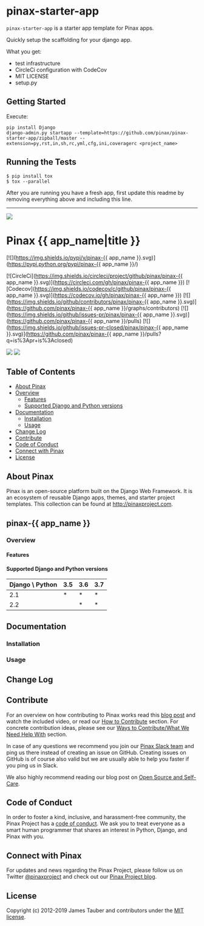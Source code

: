 # pinax-starter-app

`pinax-starter-app` is a starter app template for Pinax apps.

Quickly setup the scaffolding for your django app.

What you get:

* test infrastructure
* CircleCi configuration with CodeCov
* MIT LICENSE
* setup.py


## Getting Started

Execute:

```
pip install Django
django-admin.py startapp --template=https://github.com/pinax/pinax-starter-app/zipball/master --extension=py,rst,in,sh,rc,yml,cfg,ini,coveragerc <project_name>
```

Running the Tests
-------------------

```
$ pip install tox
$ tox --parallel
```

After you are running you have a fresh app, first update this readme by removing
everything above and including this line.

---

![](http://pinaxproject.com/pinax-design/patches/blank.svg)

# Pinax {{ app_name|title }}

[![](https://img.shields.io/pypi/v/pinax-{{ app_name }}.svg)](https://pypi.python.org/pypi/pinax-{{ app_name }}/)

[![CircleCi](https://img.shields.io/circleci/project/github/pinax/pinax-{{ app_name }}.svg)](https://circleci.com/gh/pinax/pinax-{{ app_name }})
[![Codecov](https://img.shields.io/codecov/c/github/pinax/pinax-{{ app_name }}.svg)](https://codecov.io/gh/pinax/pinax-{{ app_name }})
[![](https://img.shields.io/github/contributors/pinax/pinax-{{ app_name }}.svg)](https://github.com/pinax/pinax-{{ app_name }}/graphs/contributors)
[![](https://img.shields.io/github/issues-pr/pinax/pinax-{{ app_name }}.svg)](https://github.com/pinax/pinax-{{ app_name }}/pulls)
[![](https://img.shields.io/github/issues-pr-closed/pinax/pinax-{{ app_name }}.svg)](https://github.com/pinax/pinax-{{ app_name }}/pulls?q=is%3Apr+is%3Aclosed)

[![](http://slack.pinaxproject.com/badge.svg)](http://slack.pinaxproject.com/)
[![](https://img.shields.io/badge/license-MIT-blue.svg)](https://opensource.org/licenses/MIT)


## Table of Contents

* [About Pinax](#about-pinax)
* [Overview](#overview)
  * [Features](#features)
  * [Supported Django and Python versions](#supported-django-and-python-versions)
* [Documentation](#documentation)
  * [Installation](#installation)
  * [Usage](#usage)
* [Change Log](#change-log)
* [Contribute](#contribute)
* [Code of Conduct](#code-of-conduct)
* [Connect with Pinax](#connect-with-pinax)
* [License](#license)


## About Pinax

Pinax is an open-source platform built on the Django Web Framework. It is an ecosystem of reusable
Django apps, themes, and starter project templates. This collection can be found at http://pinaxproject.com.


## pinax-{{ app_name }}

### Overview

#### Features

#### Supported Django and Python versions

Django \ Python  | 3.5 | 3.6 | 3.7 |
---------------- | --- | --- | --- |
2.1  |  *  |  *  |  *  |  *  |  *  |
2.2  |     |  *  |  *  |  *  |  *  |


## Documentation

### Installation

### Usage


## Change Log


## Contribute

For an overview on how contributing to Pinax works read this [blog post](http://blog.pinaxproject.com/2016/02/26/recap-february-pinax-hangout/)
and watch the included video, or read our [How to Contribute](http://pinaxproject.com/pinax/how_to_contribute/) section.
For concrete contribution ideas, please see our
[Ways to Contribute/What We Need Help With](http://pinaxproject.com/pinax/ways_to_contribute/) section.

In case of any questions we recommend you join our [Pinax Slack team](http://slack.pinaxproject.com)
and ping us there instead of creating an issue on GitHub. Creating issues on GitHub is of course
also valid but we are usually able to help you faster if you ping us in Slack.

We also highly recommend reading our blog post on [Open Source and Self-Care](http://blog.pinaxproject.com/2016/01/19/open-source-and-self-care/).


## Code of Conduct

In order to foster a kind, inclusive, and harassment-free community, the Pinax Project
has a [code of conduct](http://pinaxproject.com/pinax/code_of_conduct/).
We ask you to treat everyone as a smart human programmer that shares an interest in Python, Django, and Pinax with you.


## Connect with Pinax

For updates and news regarding the Pinax Project, please follow us on Twitter [@pinaxproject](https://twitter.com/pinaxproject)
and check out our [Pinax Project blog](http://blog.pinaxproject.com).


## License

Copyright (c) 2012-2019 James Tauber and contributors under the [MIT license](https://opensource.org/licenses/MIT).
